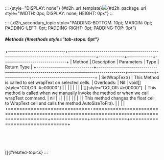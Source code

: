 ::: {style="DISPLAY: none"}
[](ms-xhelp:///?Id=d2h_url_template){#d2h_url_template}![](!package_url!){#d2h_package_url style="WIDTH: 0px; DISPLAY: none; HEIGHT: 0px"}
:::

::: {.d2h_secondary_topic style="PADDING-BOTTOM: 10pt; MARGIN: 0pt; PADDING-LEFT: 0pt; PADDING-RIGHT: 0pt; PADDING-TOP: 0pt"}
##### Methods {#methods style="tab-stops: 0pt"}

+-----------------------------+--------------------------------------------------------------------------------------------+-------------+-------------+--------------------------------+
| Method                      | Description                                                                                | Parameters  | Type        | Return Type                    |
+-----------------------------+--------------------------------------------------------------------------------------------+-------------+-------------+--------------------------------+
| SetWrapText()               | This Method is called to set wrapText on selected cells.                                   | Overloads:  | Nil         | void[]{style="COLOR: #c00000"} |
|                             |                                                                                            |             |             |                                |
| []{style="COLOR: #c00000"}  | This method is called when we manually invoke the method or when we call wrapText command. | nil         |             |                                |
|                             |                                                                                            |             |             |                                |
|                             | This method changes the float cell to WrapText cell and calls the method AutoSizeToFit().  |             |             |                                |
+=============================+============================================================================================+=============+=============+================================+

 

 

[]{#related-topics}
:::
